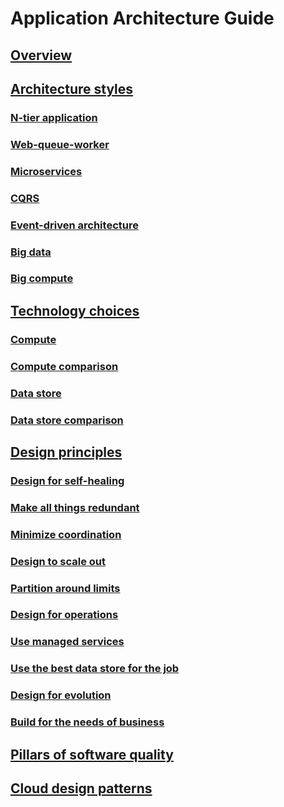 # Application Architecture Guide

## [Overview](./index.md)

## [Architecture styles](./architecture-styles/index.md)
### [N-tier application](./architecture-styles/n-tier.md)
### [Web-queue-worker](./architecture-styles/web-queue-worker.md)
### [Microservices](./architecture-styles/microservices.md)
### [CQRS](./architecture-styles/cqrs.md)
### [Event-driven architecture](./architecture-styles/event-driven.md)
### [Big data](./architecture-styles/big-data.md)
### [Big compute](./architecture-styles/big-compute.md)

## [Technology choices](./technology-choices/index.md)
### [Compute](./technology-choices/compute.md)
### [Compute comparison](./technology-choices/compute-comparison.md)
### [Data store](./technology-choices/data-store.md)
### [Data store comparison](./technology-choices/data-store-comparison.md)

## [Design principles](./design-principles/index.md)
### [Design for self-healing](./design-principles/self-healing.md)
### [Make all things redundant](./design-principles/redundancy.md)
### [Minimize coordination](./design-principles/minimize-coordination.md)
### [Design to scale out](./design-principles/scale-out.md)
### [Partition around limits](./design-principles/partition.md)
### [Design for operations](./design-principles/design-for-operations.md)
### [Use managed services](./design-principles/managed-services.md)
### [Use the best data store for the job](./design-principles/use-the-best-data-store.md)
### [Design for evolution](./design-principles/design-for-evolution.md)
### [Build for the needs of business](./design-principles/build-for-business.md)

## [Pillars of software quality](./pillars.md)

## [Cloud design patterns](../patterns/index.md?toc=/azure/architecture/guide/toc.json)